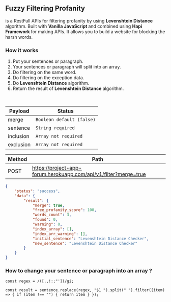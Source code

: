 ## Fuzzy Filtering Profanity
is a RestFull APIs for filtering profanity by using <b>Levenshtein Distance </b> algorithm. Built with <b> Vanilla JavaScript </b> and combined using <b> Hapi Framework </b> for making APIs. It allows you to build a website for blocking the harsh words.

### How it works 
1. Put your sentences or paragraph.
2. Your sentences or paragraph will split into an array.
3. Do filtering on the same word.
4. Do filtering on the exception data.
5. Do <b>Levenshtein Distance</b> algorithm.
6. Return the result of <b>Levenshtein Distance</b> algorithm.

</br>

Payload       | Status                      | 
--------------|-----------------------------| 
merge         | `Boolean default (false)`   |
sentence      | `String required`           |
inclusion     | `Array not required`        |
exclusion     | `Array not required`        |

Method | Path                                                             | 
-------|------------------------------------------------------------------| 
POST   | https://project-app-forum.herokuapp.com/api/v1/filter?merge=true |

```json
{
    "status": "success",
    "data": {
        "result": {
            "merge": true,
            "free_profanity_score": 100,
            "words_count": 3,
            "found": 0,
            "warning": 0,
            "index_array": [],
            "index_arr_warning": [],
            "initial_sentence": "Levenshtein Distance Checker",
            "new_sentence": "Levenshtein Distance Checker"
        }
    }
}
```
                                                                                
### How to change your sentence or paragraph into an array ?
```
const regex = /([.,!:;"'])/gi;

const result = sentence.replace(regex, "$1 ").split(" ").filter((item) => { if (item !== "") { return item } });
```
